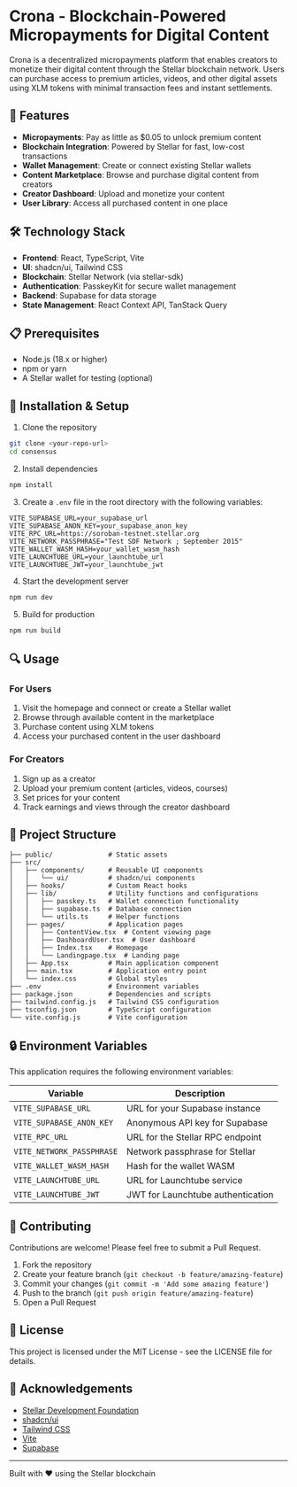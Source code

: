 # Crona - Blockchain-Powered Micropayments for Digital Content

Crona is a decentralized micropayments platform that enables creators to monetize their digital content through the Stellar blockchain network. Users can purchase access to premium articles, videos, and other digital assets using XLM tokens with minimal transaction fees and instant settlements.

## 🚀 Features

- **Micropayments**: Pay as little as $0.05 to unlock premium content
- **Blockchain Integration**: Powered by Stellar for fast, low-cost transactions
- **Wallet Management**: Create or connect existing Stellar wallets
- **Content Marketplace**: Browse and purchase digital content from creators
- **Creator Dashboard**: Upload and monetize your content
- **User Library**: Access all purchased content in one place

## 🛠️ Technology Stack

- **Frontend**: React, TypeScript, Vite
- **UI**: shadcn/ui, Tailwind CSS
- **Blockchain**: Stellar Network (via stellar-sdk)
- **Authentication**: PasskeyKit for secure wallet management
- **Backend**: Supabase for data storage
- **State Management**: React Context API, TanStack Query

## 📋 Prerequisites

- Node.js (18.x or higher)
- npm or yarn
- A Stellar wallet for testing (optional)

## 🔧 Installation & Setup

1. Clone the repository
```bash
git clone <your-repo-url>
cd consensus
```

2. Install dependencies
```bash
npm install
```

3. Create a `.env` file in the root directory with the following variables:
```
VITE_SUPABASE_URL=your_supabase_url
VITE_SUPABASE_ANON_KEY=your_supabase_anon_key
VITE_RPC_URL=https://soroban-testnet.stellar.org
VITE_NETWORK_PASSPHRASE="Test SDF Network ; September 2015"
VITE_WALLET_WASM_HASH=your_wallet_wasm_hash
VITE_LAUNCHTUBE_URL=your_launchtube_url
VITE_LAUNCHTUBE_JWT=your_launchtube_jwt
```

4. Start the development server
```bash
npm run dev
```

5. Build for production
```bash
npm run build
```

## 🔍 Usage

### For Users

1. Visit the homepage and connect or create a Stellar wallet
2. Browse through available content in the marketplace
3. Purchase content using XLM tokens
4. Access your purchased content in the user dashboard

### For Creators

1. Sign up as a creator
2. Upload your premium content (articles, videos, courses)
3. Set prices for your content
4. Track earnings and views through the creator dashboard

## 📁 Project Structure

```
├── public/              # Static assets
├── src/
│   ├── components/      # Reusable UI components
│   │   └── ui/          # shadcn/ui components
│   ├── hooks/           # Custom React hooks
│   ├── lib/             # Utility functions and configurations
│   │   ├── passkey.ts   # Wallet connection functionality
│   │   ├── supabase.ts  # Database connection
│   │   └── utils.ts     # Helper functions
│   ├── pages/           # Application pages
│   │   ├── ContentView.tsx  # Content viewing page
│   │   ├── DashboardUser.tsx  # User dashboard
│   │   ├── Index.tsx    # Homepage
│   │   └── Landingpage.tsx  # Landing page
│   ├── App.tsx          # Main application component
│   ├── main.tsx         # Application entry point
│   └── index.css        # Global styles
├── .env                 # Environment variables
├── package.json         # Dependencies and scripts
├── tailwind.config.js   # Tailwind CSS configuration
├── tsconfig.json        # TypeScript configuration
└── vite.config.js       # Vite configuration
```

## 🔒 Environment Variables

This application requires the following environment variables:

| Variable | Description |
|----------|-------------|
| `VITE_SUPABASE_URL` | URL for your Supabase instance |
| `VITE_SUPABASE_ANON_KEY` | Anonymous API key for Supabase |
| `VITE_RPC_URL` | URL for the Stellar RPC endpoint |
| `VITE_NETWORK_PASSPHRASE` | Network passphrase for Stellar |
| `VITE_WALLET_WASM_HASH` | Hash for the wallet WASM |
| `VITE_LAUNCHTUBE_URL` | URL for Launchtube service |
| `VITE_LAUNCHTUBE_JWT` | JWT for Launchtube authentication |

## 🤝 Contributing

Contributions are welcome! Please feel free to submit a Pull Request.

1. Fork the repository
2. Create your feature branch (`git checkout -b feature/amazing-feature`)
3. Commit your changes (`git commit -m 'Add some amazing feature'`)
4. Push to the branch (`git push origin feature/amazing-feature`)
5. Open a Pull Request

## 📄 License

This project is licensed under the MIT License - see the LICENSE file for details.

## 🙏 Acknowledgements

- [Stellar Development Foundation](https://www.stellar.org/)
- [shadcn/ui](https://ui.shadcn.com/)
- [Tailwind CSS](https://tailwindcss.com/)
- [Vite](https://vitejs.dev/)
- [Supabase](https://supabase.io/)

---

Built with ❤️ using the Stellar blockchain